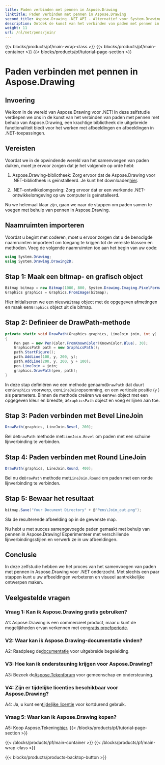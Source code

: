 ```yaml
---
title: Paden verbinden met pennen in Aspose.Drawing
linktitle: Paden verbinden met pennen in Aspose.Drawing
second_title: Aspose.Drawing .NET API - Alternatief voor System.Drawing.Common
description: Ontdek de kunst van het verbinden van paden met pennen in Aspose.Drawing voor .NET. Maak verbluffende afbeeldingen met LineJoin-opties.
weight: 11
url: /nl/net/pens/join/
---
```


{{< blocks/products/pf/main-wrap-class >}}
{{< blocks/products/pf/main-container >}}
{{< blocks/products/pf/tutorial-page-section >}}

# Paden verbinden met pennen in Aspose.Drawing

## Invoering

Welkom in de wereld van Aspose.Drawing voor .NET! In deze zelfstudie verdiepen we ons in de kunst van het verbinden van paden met pennen met behulp van Aspose.Drawing, een krachtige bibliotheek die uitgebreide functionaliteit biedt voor het werken met afbeeldingen en afbeeldingen in .NET-toepassingen.

## Vereisten

Voordat we in de opwindende wereld van het samenvoegen van paden duiken, moet je ervoor zorgen dat je het volgende op orde hebt:

1.  Aspose.Drawing-bibliotheek: Zorg ervoor dat de Aspose.Drawing voor .NET-bibliotheek is geïnstalleerd. Je kunt het downloaden[hier](https://releases.aspose.com/drawing/net/).

2. .NET-ontwikkelomgeving: Zorg ervoor dat er een werkende .NET-ontwikkelomgeving op uw computer is geïnstalleerd.

Nu we helemaal klaar zijn, gaan we naar de stappen om paden samen te voegen met behulp van pennen in Aspose.Drawing.

## Naamruimten importeren

Voordat u begint met coderen, moet u ervoor zorgen dat u de benodigde naamruimten importeert om toegang te krijgen tot de vereiste klassen en methoden. Voeg de volgende naamruimten toe aan het begin van uw code:

```csharp
using System.Drawing;
using System.Drawing.Drawing2D;
```

## Stap 1: Maak een bitmap- en grafisch object

```csharp
Bitmap bitmap = new Bitmap(1000, 800, System.Drawing.Imaging.PixelFormat.Format32bppPArgb);
Graphics graphics = Graphics.FromImage(bitmap);
```

 Hier initialiseren we een nieuw`Bitmap` object met de opgegeven afmetingen en maak een`Graphics` object uit die bitmap.

## Stap 2: Definieer de DrawPath-methode

```csharp
private static void DrawPath(Graphics graphics, LineJoin join, int y)
{
    Pen pen = new Pen(Color.FromKnownColor(KnownColor.Blue), 30);
    GraphicsPath path = new GraphicsPath();
    path.StartFigure();
    path.AddLine(100, y, 200, y);
    path.AddLine(200, y, 200, y + 100);
    pen.LineJoin = join;
    graphics.DrawPath(pen, path);
}
```

 In deze stap definiëren we een methode genaamd`DrawPath` dat duurt een`Graphics` voorwerp, een`LineJoin`opsomming, en een verticale positie (`y` ) als parameters. Binnen de methode creëren we een`Pen` object met een opgegeven kleur en breedte, a`GraphicsPath` object en voeg er lijnen aan toe.

## Stap 3: Paden verbinden met Bevel LineJoin

```csharp
DrawPath(graphics, LineJoin.Bevel, 200);
```

 Bel de`DrawPath` methode met`LineJoin.Bevel` om paden met een schuine lijnverbinding te verbinden.

## Stap 4: Paden verbinden met Round LineJoin

```csharp
DrawPath(graphics, LineJoin.Round, 400);
```

 Bel nu de`DrawPath` methode met`LineJoin.Round` om paden met een ronde lijnverbinding te verbinden.

## Stap 5: Bewaar het resultaat

```csharp
bitmap.Save("Your Document Directory" + @"Pens\Join_out.png");
```

Sla de resulterende afbeelding op in de gewenste map.

Nu hebt u met succes samengevoegde paden gemaakt met behulp van pennen in Aspose.Drawing! Experimenteer met verschillende lijnverbindingsstijlen en verwerk ze in uw afbeeldingen.

## Conclusie

In deze zelfstudie hebben we het proces van het samenvoegen van paden met pennen in Aspose.Drawing voor .NET onderzocht. Met slechts een paar stappen kunt u uw afbeeldingen verbeteren en visueel aantrekkelijke ontwerpen maken.

## Veelgestelde vragen

### Vraag 1: Kan ik Aspose.Drawing gratis gebruiken?

 A1: Aspose.Drawing is een commercieel product, maar u kunt de mogelijkheden ervan verkennen met een[gratis proefperiode](https://releases.aspose.com/).

### V2: Waar kan ik Aspose.Drawing-documentatie vinden?

 A2: Raadpleeg de[documentatie](https://reference.aspose.com/drawing/net/) voor uitgebreide begeleiding.

### V3: Hoe kan ik ondersteuning krijgen voor Aspose.Drawing?

 A3: Bezoek de[Aspose.Tekenforum](https://forum.aspose.com/c/diagram/17) voor gemeenschap en ondersteuning.

### V4: Zijn er tijdelijke licenties beschikbaar voor Aspose.Drawing?

 A4: Ja, u kunt een[tijdelijke licentie](https://purchase.aspose.com/temporary-license/) voor kortdurend gebruik.

### Vraag 5: Waar kan ik Aspose.Drawing kopen?

 A5: Koop Aspose.Tekening[hier](https://purchase.aspose.com/buy).
{{< /blocks/products/pf/tutorial-page-section >}}

{{< /blocks/products/pf/main-container >}}
{{< /blocks/products/pf/main-wrap-class >}}

{{< blocks/products/products-backtop-button >}}

